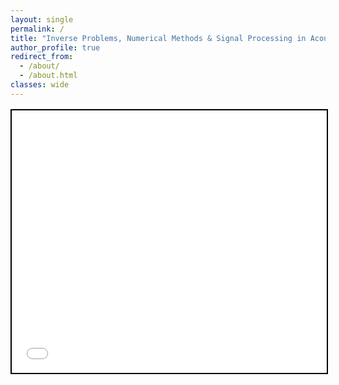```yaml
---
layout: single
permalink: /
title: "Inverse Problems, Numerical Methods & Signal Processing in Acoustics"
author_profile: true
redirect_from:
  - /about/
  - /about.html
classes: wide
---
```


<div style="margin-top:1rem">
  <iframe
    src="{{ '/talkmap-embed.html' | relative_url }}"
    width="100%"
    height="420"
    style="border:2px solid black; display:block"
    loading="lazy"
    title="Recent talks">
  </iframe>
</div>
